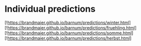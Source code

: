 # Individual predictions

[!https://brandmaier.github.io/barnum/predictions/winter.html]
[!https://brandmaier.github.io/barnum/predictions/fruehling.html]
[!https://brandmaier.github.io/barnum/predictions/somme.html]
[!https://brandmaier.github.io/barnum/predictions/herbst.html]